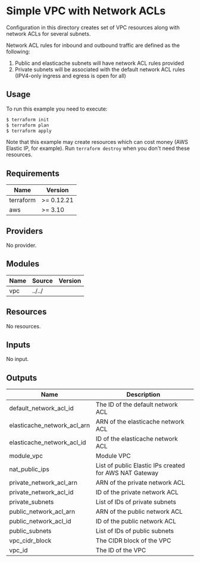 # Simple VPC with Network ACLs

Configuration in this directory creates set of VPC resources along with network ACLs for several subnets.

Network ACL rules for inbound and outbound traffic are defined as the following:
1. Public and elasticache subnets will have network ACL rules provided
1. Private subnets will be associated with the default network ACL rules (IPV4-only ingress and egress is open for all)

## Usage

To run this example you need to execute:

```bash
$ terraform init
$ terraform plan
$ terraform apply
```

Note that this example may create resources which can cost money (AWS Elastic IP, for example). Run `terraform destroy` when you don't need these resources.

<!-- BEGINNING OF PRE-COMMIT-TERRAFORM DOCS HOOK -->
## Requirements

| Name | Version |
|------|---------|
| terraform | >= 0.12.21 |
| aws | >= 3.10 |

## Providers

No provider.

## Modules

| Name | Source | Version |
|------|--------|---------|
| vpc | ../../ |  |

## Resources

No resources.

## Inputs

No input.

## Outputs

| Name | Description |
|------|-------------|
| default\_network\_acl\_id | The ID of the default network ACL |
| elasticache\_network\_acl\_arn | ARN of the elasticache network ACL |
| elasticache\_network\_acl\_id | ID of the elasticache network ACL |
| module\_vpc | Module VPC |
| nat\_public\_ips | List of public Elastic IPs created for AWS NAT Gateway |
| private\_network\_acl\_arn | ARN of the private network ACL |
| private\_network\_acl\_id | ID of the private network ACL |
| private\_subnets | List of IDs of private subnets |
| public\_network\_acl\_arn | ARN of the public network ACL |
| public\_network\_acl\_id | ID of the public network ACL |
| public\_subnets | List of IDs of public subnets |
| vpc\_cidr\_block | The CIDR block of the VPC |
| vpc\_id | The ID of the VPC |
<!-- END OF PRE-COMMIT-TERRAFORM DOCS HOOK -->
